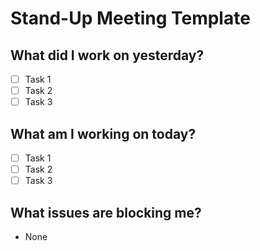 # Stand-Up Meeting Template

## What did I work on yesterday?
- [ ] Task 1
- [ ] Task 2
- [ ] Task 3

## What am I working on today?
- [ ] Task 1
- [ ] Task 2
- [ ] Task 3

## What issues are blocking me?
- None


